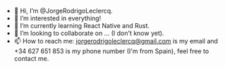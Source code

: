 - 👋 Hi, I’m @JorgeRodrigoLeclercq.
- 👀 I’m interested in everything!
- 🌱 I’m currently learning React Native and Rust.
- 💞️ I’m looking to collaborate on ... (I don't know yet).
- 📫 How to reach me: jorgerodrigoleclercq@gmail.com is my email and +34 627 651 853 is my phone number (I'm from Spain), feel free to contact me.

<!---
JorgeRodrigoLeclercq/JorgeRodrigoLeclercq is a ✨ special ✨ repository because its `README.md` (this file) appears on your GitHub profile.
You can click the Preview link to take a look at your changes.
--->
